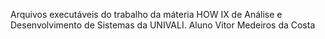 Arquivos executáveis do trabalho da máteria HOW IX de Análise e Desenvolvimento de Sistemas da UNIVALI. Aluno Vitor Medeiros da Costa
